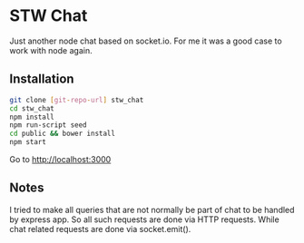 STW Chat
=========

Just another node chat based on socket.io. For me it was a good case to work with node again.

Installation
-----------
```sh
git clone [git-repo-url] stw_chat 
cd stw_chat
npm install
npm run-script seed
cd public && bower install
npm start
```

Go to [http://localhost:3000]


[http://localhost:3000]: http://localhost:3000

Notes
-----------
I tried to make all queries that are not normally be part of chat to be handled by express app. So all such requests are 
done via HTTP requests. While chat related requests are done via socket.emit().